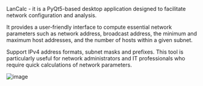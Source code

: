 LanCalc - it is a PyQt5-based desktop application designed to facilitate network configuration and analysis.

It provides a user-friendly interface to compute essential network parameters such as network address, broadcast address, the minimum and maximum host addresses, and the number of hosts within a given subnet. 

Support IPv4 address formats, subnet masks and prefixes. This tool is particularly useful for network administrators and IT professionals who require quick calculations of network parameters.

![image](https://github.com/apollozen/lancalc/assets/167337375/1cb3753a-6a19-47bc-8642-cffc47d09ca7)
